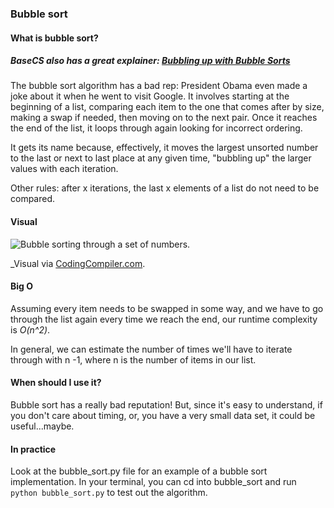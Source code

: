 ### Bubble sort 
#### What is bubble sort? 
##### BaseCS also has a great explainer: [Bubbling up with Bubble Sorts](https://medium.com/basecs/bubbling-up-with-bubble-sorts-3df5ac88e592)
The bubble sort algorithm has a bad rep: President Obama even made a joke about it when he went to visit Google. It involves starting at the beginning of a list, comparing each item to the one that comes after by size, making a swap if needed, then moving on to the next pair. Once it reaches the end of the list, it loops through again looking for incorrect ordering. 

It gets its name because, effectively, it moves the largest unsorted number to the last or next to last place at any given time, "bubbling up" the larger values with each iteration. 

Other rules: after x iterations, the last x elements of a list do not need to be compared. 

#### Visual 
![Bubble sorting through a set of numbers.](https://codingcompiler.com/wp-content/uploads/2017/10/bubble-sort-in-c.png)

_Visual via [CodingCompiler.com](https://codingcompiler.com/bubble-sort-program-in-c-using-function/). 

#### Big O 
Assuming every item needs to be swapped in some way, and we have to go through the list again every time we reach the end, our runtime complexity is *O(n^2)*. 

In general, we can estimate the number of times we'll have to iterate through with n -1, where n is the number of items in our list. 

#### When should I use it? 
Bubble sort has a really bad reputation! But, since it's easy to understand, if you don't care about timing, or, you have a very small data set, it could be useful...maybe. 

#### In practice 
Look at the bubble_sort.py file for an example of a bubble sort implementation. In your terminal, you can cd into bubble_sort and run `python bubble_sort.py` to test out the algorithm. 